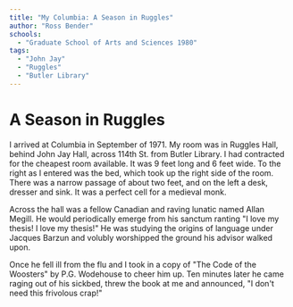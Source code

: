 ```yaml
---
title: "My Columbia: A Season in Ruggles"
author: "Ross Bender"
schools:
  - "Graduate School of Arts and Sciences 1980"
tags:
  - "John Jay"
  - "Ruggles"
  - "Butler Library"
---
```


# A Season in Ruggles

I arrived at Columbia in September of 1971. My room was in Ruggles Hall, behind John Jay Hall, across 114th St. from Butler Library. I had contracted for the cheapest room available. It was 9 feet long and 6 feet wide. To the right as I entered was the bed, which took up the right side of the room. There was a narrow passage of about two feet, and on the left a desk, dresser and sink. It was a perfect cell for a medieval monk.

Across the hall was a fellow Canadian and raving lunatic named Allan Megill. He would periodically emerge from his sanctum ranting "I love my thesis! I love my thesis!" He was studying the origins of language under Jacques Barzun and volubly worshipped the ground his advisor walked upon.

Once he fell ill from the flu and I took in a copy of "The Code of the Woosters" by P.G. Wodehouse to cheer him up. Ten minutes later he came raging out of his sickbed, threw the book at me and announced, "I don't need this frivolous crap!"
